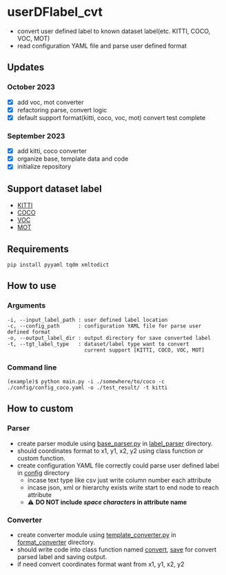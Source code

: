 # userDFlabel_cvt
- convert user defined label to known dataset label(etc. KITTI, COCO, VOC, MOT)
- read configuration YAML file and parse user defined format

## Updates
### October 2023
- [x] add voc, mot converter
- [x] refactoring parse, convert logic
- [x] default support format(kitti, coco, voc, mot) convert test complete
### September 2023
- [x] add kitti, coco converter
- [x] organize base, template data and code
- [x] initialize repository

## Support dataset label
- [KITTI](https://www.cvlibs.net/datasets/kitti/eval_object.php?obj_benchmark=3d)
- [COCO](https://cocodataset.org/#download)
- [VOC](http://host.robots.ox.ac.uk/pascal/VOC/voc2012/index.html)
- [MOT](https://motchallenge.net/data/MOT17/)

## Requirements
```commandline
pip install pyyaml tqdm xmltodict
```

## How to use
### Arguments
```text
-i, --input_label_path : user defined label location
-c, --config_path      : configuration YAML file for parse user defined format
-o, --output_label_dir : output directory for save converted label
-t, --tgt_label_type   : dataset/label type want to convert
                         current support [KITTI, COCO, VOC, MOT]
```

### Command line
```commandline
(example)$ python main.py -i ./somewhere/to/coco -c ./config/config_coco.yaml -o ./test_result/ -t kitti 
```

## How to custom
### Parser
- create parser module using [base_parser.py](./label_parser/base_parser.py) in [label_parser](./label_parser) directory.
- should coordinates format to x1, y1, x2, y2 using class function or custom function.
- create configuration YAML file correctly could parse user defined label in [config](./config) directory
  - incase text type like csv just write column number each attribute
  - incase json, xml or hierarchy exists write start to end node to reach attribute
  - :warning: **DO NOT include _space characters_ in attribute name**

### Converter
- create converter module using [template_converter.py](./format_converter/template_converter.py) in [format_converter](./format_converter) directory.
- should write code into class function named [convert](./format_converter/template_converter.py#L11), [save](./format_converter/template_converter.py#L18) for convert parsed label and saving output.
- if need convert coordinates format want from x1, y1, x2, y2
